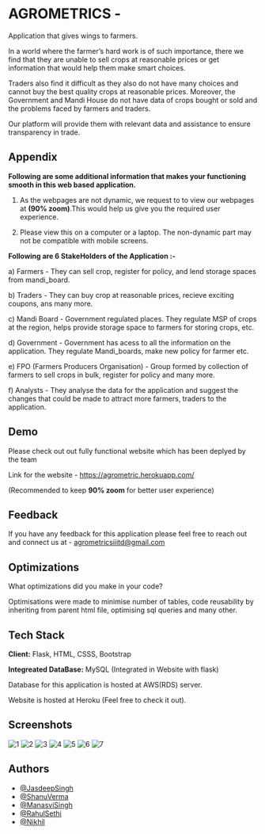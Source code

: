 # AGROMETRICS - 
Application that gives wings to farmers.

In a world where the farmer’s hard work is of such importance, there we find that they are unable to sell crops at reasonable prices or get information that would help them make smart choices. 

Traders also find it difficult as they also do not have many choices and cannot buy the best quality crops at reasonable prices. Moreover, the Government and Mandi House do not have data of crops bought or sold and the problems faced by farmers and traders. 

Our platform will provide them with relevant data and assistance to ensure transparency in trade.


## Appendix

**Following are some additional information that makes your functioning smooth in this web based application.**

1) As the webpages are not dynamic, we request to to view our webpages at **(90% zoom)**.This would help us give you the required user experience.

2) Please view this on a computer or a laptop. The non-dynamic part may not be compatible with mobile screens.


**Following are 6 StakeHolders of the Application :-**

a) Farmers - They can sell crop, register for policy, and lend storage spaces from mandi_board.

b) Traders - They can buy crop at reasonable prices, recieve exciting coupons, ans many  more.

c) Mandi Board - Government regulated places. They regulate MSP of crops at the region, helps provide storage space to farmers for storing crops, etc.

d) Government - Government has acess to all the information on the application. They regulate Mandi_boards, make new policy for farmer etc.

e) FPO (Farmers Producers Organisation) - Group formed by collection of farmers to sell crops in bulk, register for policy and many more.

f) Analysts - They analyse the data for the application and suggest the changes that could be made to attract more farmers, traders to the application.


## Demo

Please check out out fully functional website which has been deplyed by the team

Link for the website - https://agrometric.herokuapp.com/

(Recommended to keep **90% zoom** for better user experience)



## Feedback

If you have any feedback for this application please feel free to reach out and connect us at  - agrometricsiiitd@gmail.com


## Optimizations

What optimizations did you make in your code? 

Optimisations were made to minimise number of tables, code reusability by inheriting from parent html file, optimising sql queries and many other.


## Tech Stack

**Client:** Flask, HTML, CSSS, Bootstrap

**Integreated DataBase:**  MySQL (Integrated in Website with flask)

Database for this application is hosted at AWS(RDS) server.

Website is hosted at Heroku (Feel free to check it out).


## Screenshots

![1](https://user-images.githubusercontent.com/63155782/130185649-4d237902-9dff-4360-a47f-7f928921479d.jpg)
![2](https://user-images.githubusercontent.com/63155782/130185653-df490e12-4c94-435e-a0da-db6290fe7de2.jpg)
![3](https://user-images.githubusercontent.com/63155782/130185657-606662eb-ac38-4398-bcdf-a07d39767739.jpg)
![4](https://user-images.githubusercontent.com/63155782/130185668-04aea6e6-f970-4605-819d-a5effdf894e9.jpg)
![5](https://user-images.githubusercontent.com/63155782/130185673-5037f06e-8dc5-4663-bc6f-a6fddbdfe622.jpg)
![6](https://user-images.githubusercontent.com/63155782/130186049-3c8370d7-021b-41d3-9434-2c7cc4909ad6.jpg)
![7](https://user-images.githubusercontent.com/63155782/130186055-91313698-8bca-4984-a0e0-1033494dfcf3.jpg)


## Authors

- [@JasdeepSingh](https://github.com/Jassi-71)
- [@ShanuVerma](https://github.com/shanu19104)
- [@ManasviSingh](https://github.com/ms1901)
- [@RahulSethi](https://github.com/RahulSethi070801)
- [@Nikhil](https://github.com/Nikhil-prog)
